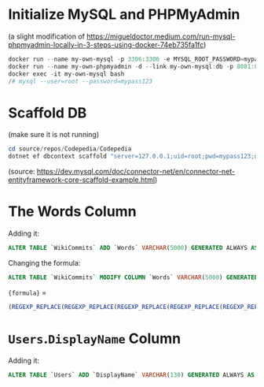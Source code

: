 ﻿# Initialize MySQL and PHPMyAdmin
(a slight modification of https://migueldoctor.medium.com/run-mysql-phpmyadmin-locally-in-3-steps-using-docker-74eb735fa1fc)
```powershell
docker run --name my-own-mysql -p 3306:3306 -e MYSQL_ROOT_PASSWORD=mypass123 -d mysql:8.0 # mysql:8.0.28
docker run --name my-own-phpmyadmin -d --link my-own-mysql:db -p 8081:80 phpmyadmin/phpmyadmin
docker exec -it my-own-mysql bash
/# mysql --user=root --password=mypass123
```

# Scaffold DB
(make sure it is not running)
```powershell
cd source/repos/Codepedia/Codepedia
dotnet ef dbcontext scaffold "server=127.0.0.1;uid=root;pwd=mypass123;database=Codepedia" MySql.EntityFrameworkCore -o DB -f
```

(source: https://dev.mysql.com/doc/connector-net/en/connector-net-entityframework-core-scaffold-example.html)

# The Words Column
Adding it:
```sql
ALTER TABLE `WikiCommits` ADD `Words` VARCHAR(5000) GENERATED ALWAYS AS {formula} STORED AFTER `Markdown`, ADD FULLTEXT (`Name`, `Markdown`, `Words`);
```
Changing the formula:
```sql
ALTER TABLE `WikiCommits` MODIFY COLUMN `Words` VARCHAR(5000) GENERATED ALWAYS AS {formula} STORED;
```
`{formula}` =
```sql
(REGEXP_REPLACE(REGEXP_REPLACE(REGEXP_REPLACE(REGEXP_REPLACE(REGEXP_REPLACE(REGEXP_REPLACE(REGEXP_REPLACE(REGEXP_REPLACE(REGEXP_REPLACE(CONCAT(" ", Markdown, " "), "\\W", "  ", 1, 0, "c"), " [a-zA-Z]([a-z]*) ", "  ", 1, 0, "c"), "([A-Z]{2,})([a-z]+)", "$0 $1 $2", 1, 0, "c"), "([a-zA-Z][A-Z]*)([A-Z]| )", "$1  $2", 1, 0, "c"), "([a-zA-Z][a-z]+)", "$1  ", 1, 0, "c"), "_", "  ", 1, 0, "c"), "([a-zA-Z]([A-Z][A-Z]*|[a-z][a-z]*)|[0-9]+)", "$1 ", 1, 0, "c"), " +", " ", 1, 0, "c"), "^( ?)(.*)( +)$", "$2", 1, 0, "c"))
```

# `Users`.`DisplayName` Column
Adding it:
```sql
ALTER TABLE `Users` ADD `DisplayName` VARCHAR(130) GENERATED ALWAYS AS (IF(Role='Admin', CONCAT("♦ ", Username), Username)) STORED AFTER `Username`;
```